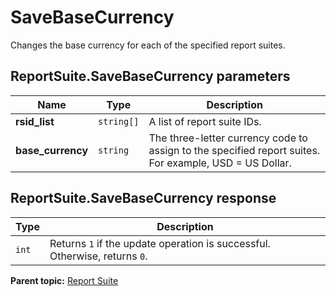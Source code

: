 # SaveBaseCurrency

Changes the base currency for each of the specified report suites.

## ReportSuite.SaveBaseCurrency parameters

|Name|Type|Description|
|----|----|-----------|
|**rsid_list** |`string[]` |A list of report suite IDs.|
|**base_currency** |`string` |The three-letter currency code to assign to the specified report suites. For example, USD = US Dollar.|

## ReportSuite.SaveBaseCurrency response

|Type|Description|
|----|-----------|
|`int` |Returns `1` if the update operation is successful. Otherwise, returns `0`.|

**Parent topic:** [Report Suite](../../methods/report_suite/r_methods_reportsuite.md)

